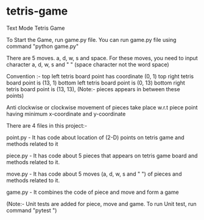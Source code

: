 # tetris-game
Text Mode Tetris Game

To Start the Game, run game.py file. You can run game.py file using command "python game.py" 

There are 5 moves. a, d, w, s and space. For these moves, you need to input character a, d, w, s and " " (space character not the word space)

Convention :- 
top left tetris board point has coordinate (0, 1)
top right tetris board point is (13, 1)
bottom left tetris board point is (0, 13)
bottom right tetris board point is (13, 13), (Note:- pieces appears in between these points)

Anti clockwise or clockwise movement of pieces take place w.r.t piece point having minimum x-coordinate and y-coordinate

There are 4 files in this project:-

point.py - It has code about location of (2-D) points on tetris game and methods related to it

piece.py - It has code about 5 pieces that appears on tetris game board and methods related to it. 

move.py - It has code about 5 moves (a, d, w, s and " ") of pieces and methods related to it.

game.py - It combines the code of piece and move and form a game

(Note:- Unit tests are added for piece, move and game. To run Unit test, run command "pytest <name of file>")
